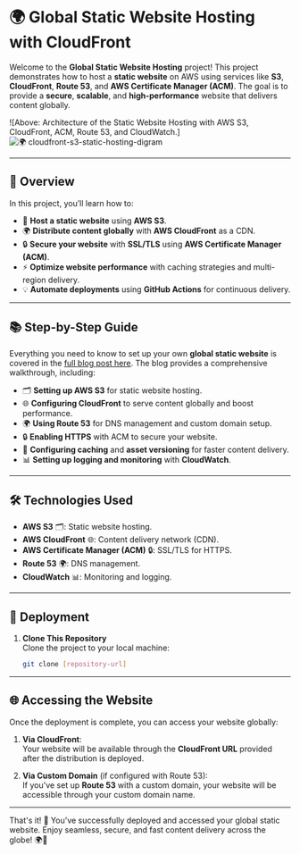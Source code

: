 # 🌍 Global Static Website Hosting with CloudFront

Welcome to the **Global Static Website Hosting** project! This project demonstrates how to host a **static website** on AWS using services like **S3**, **CloudFront**, **Route 53**, and **AWS Certificate Manager (ACM)**. The goal is to provide a **secure**, **scalable**, and **high-performance** website that delivers content globally.

![Above: Architecture of the Static Website Hosting with AWS S3, CloudFront, ACM, Route 53, and CloudWatch.]![🌍 cloudfront-s3-static-hosting-digram](https://github.com/user-attachments/assets/0f11cdb7-d3eb-47a5-94be-e9acc0305795)



---

## 🌟 Overview

In this project, you’ll learn how to:

- 🚀 **Host a static website** using **AWS S3**.
- 🌍 **Distribute content globally** with **AWS CloudFront** as a CDN.
- 🔒 **Secure your website** with **SSL/TLS** using **AWS Certificate Manager (ACM)**.
- ⚡ **Optimize website performance** with caching strategies and multi-region delivery.
- 💡 **Automate deployments** using **GitHub Actions** for continuous delivery.

---

## 📚 Step-by-Step Guide

Everything you need to know to set up your own **global static website** is covered in the [full blog post here](link-to-your-blog). The blog provides a comprehensive walkthrough, including:

- 🗂️ **Setting up AWS S3** for static website hosting.
- 🌐 **Configuring CloudFront** to serve content globally and boost performance.
- 🌍 **Using Route 53** for DNS management and custom domain setup.
- 🔒 **Enabling HTTPS** with ACM to secure your website.
- 🧰 **Configuring caching** and **asset versioning** for faster content delivery.
- 📊 **Setting up logging and monitoring** with **CloudWatch**.
---

## 🛠️ Technologies Used

- **AWS S3** 🗂️: Static website hosting.
- **AWS CloudFront** 🌐: Content delivery network (CDN).
- **AWS Certificate Manager (ACM)** 🔒: SSL/TLS for HTTPS.
- **Route 53** 🌍: DNS management.
- **CloudWatch** 📊: Monitoring and logging.

---

## 🚀 Deployment

1. **Clone This Repository**  
   Clone the project to your local machine:  
   ```bash
   git clone [repository-url]

---

## 🌐 Accessing the Website

Once the deployment is complete, you can access your website globally:

1. **Via CloudFront**:  
   Your website will be available through the **CloudFront URL** provided after the distribution is deployed.  

2. **Via Custom Domain** (if configured with Route 53):  
   If you've set up **Route 53** with a custom domain, your website will be accessible through your custom domain name.

---

That's it! 🎉 You've successfully deployed and accessed your global static website. Enjoy seamless, secure, and fast content delivery across the globe! 🌍🚀
